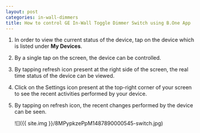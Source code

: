 ```yaml
---
layout: post
categories: in-wall-dimmers
title: How to control GE In-Wall Toggle Dimmer Switch using B.One App
---
```


1. In order to view the current status of the device, tap on the device which is listed under **My Devices**.

2. By a single tap on the screen, the device can be controlled.

3. By tapping refresh icon present at the right side of the screen, the real time status of the device can be viewed.

4. Click on the Settings icon present at the top-right corner of your screen to see the recent activities performed by your device.

5. By tapping on refresh icon, the recent changes performed by the device can be seen.

    ![]({{ site.img }}/8MPypkzePpM1487890000545-switch.jpg)
